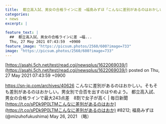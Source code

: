 ```yaml
---
title:  都立高入試、男女の合格ラインに差 →福島みずほ「こんなに差別があるのはおかしい。そもそも差別があるのはおかしい  
categories:
- news
excerpt: |
  
feature_text: |
  ##  都立高入試、男女の合格ラインに差 →福...
  Thu, 27 May 2021 07:43:59  +0900
feature_image: "https://picsum.photos/2560/600?image=733"
image: "https://picsum.photos/2560/600?image=733"
---
```


[https://asahi.5ch.net/test/read.cgi/newsplus/1622069039/](https://asahi.5ch.net/test/read.cgi/newsplus/1622069039/)
posted on Thu, 27 May 2021 07:43:59  +0900

<!--more-->

https://sn-jp.com/archives/40626 こんなに差別があるのはおかしい。そもそも差別があるのはおかしい。男女別で合否を出すのはやめよう。 都立高入試、男女の合格ラインで最大243点差　8割で女子が高く | 毎日新聞 [https://t.co/sPDk9P0LTMこんなに差別があるのはおか](https://t.co/sPDk9P0LTMこんなに差別があるのはおか) #8212; 福島みずほ (@mizuhofukushima) May 26, 2021 （略）

